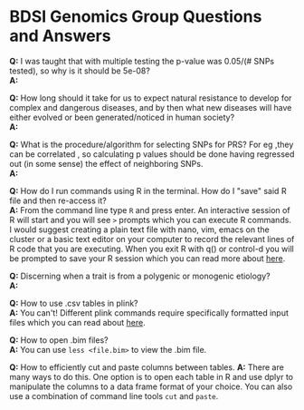 # BDSI Genomics Group Questions and Answers  

**Q:** I was taught that with multiple testing the p-value was 0.05/(# SNPs tested), so why is it should be 5e-08?  
**A:** 

**Q:** How long should it take for us to expect natural resistance to develop for complex and dangerous diseases, and by then what new diseases will have either evolved or been generated/noticed in human society?  
**A:**  

**Q:** What is the procedure/algorithm for selecting SNPs for PRS? For eg ,they can be correlated , so calculating p values should be done having regressed out (in some sense) the effect of neighboring SNPs.  
**A:**  

**Q:** How do I run commands using R in the terminal. How do I "save" said R file and then re-access it?  
**A:** From the command line type `R` and press enter. An interactive session of R will start and you will see `>` prompts which you can execute R commands. I would suggest creating a plain text file with nano, vim, emacs on the cluster or a basic text editor on your computer to record the relevant lines of R code that you are executing. When you exit R with q() or control-d you will be prompted to save your R session which you can read more about [here](https://www.r-bloggers.com/using-r-dont-save-your-workspace/).

**Q:** Discerning when a trait is from a polygenic or monogenic etiology?  
**A:**  

**Q:** How to use .csv tables in plink?  
**A:** You can't! Different plink commands require specifically formatted input files which you can read about [here](https://www.cog-genomics.org/plink2).

**Q:** How to open .bim files?   
**A:** You can use `less <file.bim>` to view the .bim file.

**Q:** How to efficiently cut and paste columns between tables.
**A:** There are many ways to do this. One option is to open each table in R and use dplyr to manipulate the columns to a data frame format of your choice.  You can also use a combination of command line tools `cut` and  `paste`.
